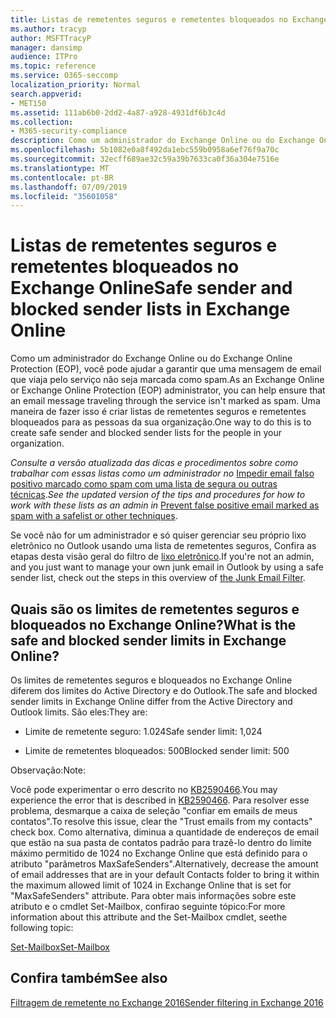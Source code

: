 ```yaml
---
title: Listas de remetentes seguros e remetentes bloqueados no Exchange Online
ms.author: tracyp
author: MSFTTracyP
manager: dansimp
audience: ITPro
ms.topic: reference
ms.service: O365-seccomp
localization_priority: Normal
search.appverid:
- MET150
ms.assetid: 111ab6b0-2dd2-4a87-a928-4931df6b3c4d
ms.collection:
- M365-security-compliance
description: Como um administrador do Exchange Online ou do Exchange Online Protection (EOP), você pode ajudar a garantir que uma mensagem de email que viaja pelo serviço não seja marcada como spam. Uma maneira de fazer isso é criar listas de remetentes seguros e remetentes bloqueados para as pessoas da sua organização.
ms.openlocfilehash: 5b1082e0a8f492da1ebc559b0958a6ef76f9a70c
ms.sourcegitcommit: 32ecff689ae32c59a39b7633ca0f36a304e7516e
ms.translationtype: MT
ms.contentlocale: pt-BR
ms.lasthandoff: 07/09/2019
ms.locfileid: "35601058"
---
```

# <a name="safe-sender-and-blocked-sender-lists-in-exchange-online"></a><span data-ttu-id="a9279-104">Listas de remetentes seguros e remetentes bloqueados no Exchange Online</span><span class="sxs-lookup"><span data-stu-id="a9279-104">Safe sender and blocked sender lists in Exchange Online</span></span>

<span data-ttu-id="a9279-105">Como um administrador do Exchange Online ou do Exchange Online Protection (EOP), você pode ajudar a garantir que uma mensagem de email que viaja pelo serviço não seja marcada como spam.</span><span class="sxs-lookup"><span data-stu-id="a9279-105">As an Exchange Online or Exchange Online Protection (EOP) administrator, you can help ensure that an email message traveling through the service isn't marked as spam.</span></span> <span data-ttu-id="a9279-106">Uma maneira de fazer isso é criar listas de remetentes seguros e remetentes bloqueados para as pessoas da sua organização.</span><span class="sxs-lookup"><span data-stu-id="a9279-106">One way to do this is to create safe sender and blocked sender lists for the people in your organization.</span></span> 
  
 <span data-ttu-id="a9279-107">*Consulte a versão atualizada das dicas e procedimentos sobre como trabalhar com essas listas como um administrador no* [Impedir email falso positivo marcado como spam com uma lista de segura ou outras técnicas](https://go.microsoft.com/fwlink/p/?LinkID=534224).</span><span class="sxs-lookup"><span data-stu-id="a9279-107">*See the updated version of the tips and procedures for how to work with these lists as an admin in* [Prevent false positive email marked as spam with a safelist or other techniques](https://go.microsoft.com/fwlink/p/?LinkID=534224).</span></span> 
  
<span data-ttu-id="a9279-108">Se você não for um administrador e só quiser gerenciar seu próprio lixo eletrônico no Outlook usando uma lista de remetentes seguros, Confira as etapas desta visão geral do filtro de [lixo eletrônico](https://go.microsoft.com/fwlink/?LinkId=817222).</span><span class="sxs-lookup"><span data-stu-id="a9279-108">If you're not an admin, and you just want to manage your own junk email in Outlook by using a safe sender list, check out the steps in this overview of [the Junk Email Filter](https://go.microsoft.com/fwlink/?LinkId=817222).</span></span> 
  
## <a name="what-is-the-safe-and-blocked-sender-limits-in-exchange-online"></a><span data-ttu-id="a9279-109">Quais são os limites de remetentes seguros e bloqueados no Exchange Online?</span><span class="sxs-lookup"><span data-stu-id="a9279-109">What is the safe and blocked sender limits in Exchange Online?</span></span>

<span data-ttu-id="a9279-110">Os limites de remetentes seguros e bloqueados no Exchange Online diferem dos limites do Active Directory e do Outlook.</span><span class="sxs-lookup"><span data-stu-id="a9279-110">The safe and blocked sender limits in Exchange Online differ from the Active Directory and Outlook limits.</span></span> <span data-ttu-id="a9279-111">São eles:</span><span class="sxs-lookup"><span data-stu-id="a9279-111">They are:</span></span>
  
- <span data-ttu-id="a9279-112">Limite de remetente seguro: 1.024</span><span class="sxs-lookup"><span data-stu-id="a9279-112">Safe sender limit: 1,024</span></span>
    
- <span data-ttu-id="a9279-113">Limite de remetentes bloqueados: 500</span><span class="sxs-lookup"><span data-stu-id="a9279-113">Blocked sender limit: 500</span></span>
    
<span data-ttu-id="a9279-114">Observação:</span><span class="sxs-lookup"><span data-stu-id="a9279-114">Note:</span></span>
  
<span data-ttu-id="a9279-115">Você pode experimentar o erro descrito no [KB2590466](https://support.microsoft.com/help/2590466/you-receive-the-error-junk-e-mail-validation-error-in-outlook-web-app).</span><span class="sxs-lookup"><span data-stu-id="a9279-115">You may experience the error that is described in [KB2590466](https://support.microsoft.com/help/2590466/you-receive-the-error-junk-e-mail-validation-error-in-outlook-web-app).</span></span> <span data-ttu-id="a9279-116">Para resolver esse problema, desmarque a caixa de seleção "confiar em emails de meus contatos".</span><span class="sxs-lookup"><span data-stu-id="a9279-116">To resolve this issue, clear the "Trust emails from my contacts" check box.</span></span> <span data-ttu-id="a9279-117">Como alternativa, diminua a quantidade de endereços de email que estão na sua pasta de contatos padrão para trazê-lo dentro do limite máximo permitido de 1024 no Exchange Online que está definido para o atributo "parâmetros MaxSafeSenders".</span><span class="sxs-lookup"><span data-stu-id="a9279-117">Alternatively, decrease the amount of email addresses that are in your default Contacts folder to bring it within the maximum allowed limit of 1024 in Exchange Online that is set for "MaxSafeSenders" attribute.</span></span> <span data-ttu-id="a9279-118">Para obter mais informações sobre este atributo e o cmdlet Set-Mailbox, confirao seguinte tópico:</span><span class="sxs-lookup"><span data-stu-id="a9279-118">For more information about this attribute and the Set-Mailbox cmdlet, seethe following topic:</span></span>
  
[<span data-ttu-id="a9279-119">Set-Mailbox</span><span class="sxs-lookup"><span data-stu-id="a9279-119">Set-Mailbox</span></span>](https://docs.microsoft.com/powershell/module/exchange/mailboxes/Set-Mailbox)
  
## <a name="see-also"></a><span data-ttu-id="a9279-120">Confira também</span><span class="sxs-lookup"><span data-stu-id="a9279-120">See also</span></span>

[<span data-ttu-id="a9279-121">Filtragem de remetente no Exchange 2016</span><span class="sxs-lookup"><span data-stu-id="a9279-121">Sender filtering in Exchange 2016</span></span>](http://technet.microsoft.com/library/b833f864-ff10-46a0-a653-28fb9ba30896.aspx)

